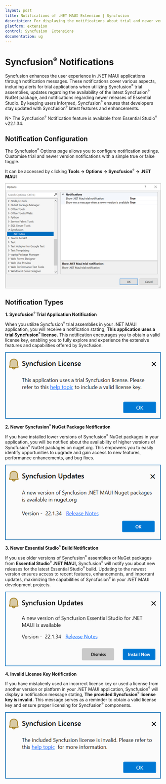 ```yaml
---
layout: post
title: Notifications of .NET MAUI Extension | Syncfusion
description: For displaying the notifications about trial and newer version update information for Syncfusion  applications.
platform: extension
control: Syncfusion  Extensions
documentation: ug
---
```


# Syncfusion<sup style="font-size:70%">&reg;</sup>  Notifications

Syncfusion enhances the user experience in .NET MAUI applications through notification messages. These notifications cover various aspects, including alerts for trial applications when utilizing Syncfusion<sup style="font-size:70%">&reg;</sup>  trial assemblies, updates regarding the availability of the latest Syncfusion<sup style="font-size:70%">&reg;</sup>  NuGet package, and notifications regarding newer releases of Essential Studio. By keeping users informed, Syncfusion<sup style="font-size:70%">&reg;</sup>  ensures that developers stay updated with Syncfusion<sup style="font-size:70%">&reg;</sup>  latest features and enhancements.

N> The Syncfusion<sup style="font-size:70%">&reg;</sup>  Notification feature is available from Essential Studio<sup style="font-size:70%">&reg;</sup>  v22.1.34.

## Notification Configuration

The Syncfusion<sup style="font-size:70%">&reg;</sup>  Options page allows you to configure notification settings. Customise trial and newer version notifications with a simple true or false toggle.

It can be accessed by clicking **Tools -> Options -> Syncfusion<sup style="font-size:70%">&reg;</sup>  -> .NET MAUI**

![Option Page](images/maui-optionPage.png)

## Notification Types

**1. Syncfusion<sup style="font-size:70%">&reg;</sup>  Trial Application Notification**

When you utilize Syncfusion<sup style="font-size:70%">&reg;</sup>  trial assemblies in your .NET MAUI application, you will receive a notification stating, **This application uses a trial Syncfusion<sup style="font-size:70%">&reg;</sup>  license.** This notification encourages you to obtain a valid license key, enabling you to fully explore and experience the extensive features and capabilities offered by Syncfusion.

![Trial Notification](images/maui-trial.png)

**2. Newer Syncfusion<sup style="font-size:70%">&reg;</sup>  NuGet Package Notification**

If you have installed lower versions of Syncfusion<sup style="font-size:70%">&reg;</sup>  NuGet packages in your application, you will be notified about the availability of higher versions of Syncfusion<sup style="font-size:70%">&reg;</sup>  NuGet packages on nuget.org. This empowers you to easily identify opportunities to upgrade and gain access to new features, performance enhancements, and bug fixes.

![NuGet Notification](images/maui-nuget.png)

**3. Newer Essential Studio<sup style="font-size:70%">&reg;</sup>  Build Notification**

If you use older versions of Syncfusion<sup style="font-size:70%">&reg;</sup>  assemblies or NuGet packages from **Essential Studio<sup style="font-size:70%">&reg;</sup> .NET MAUI,** Syncfusion<sup style="font-size:70%">&reg;</sup>  will notify you about new releases for the latest Essential Studio<sup style="font-size:70%">&reg;</sup>  build. Updating to the newest version ensures access to recent features, enhancements, and important updates, maximizing the capabilities of Syncfusion<sup style="font-size:70%">&reg;</sup>  in your .NET MAUI development projects.

![Build Notification](images/maui-build.png)

**4. Invalid License Key Notification**

If you have mistakenly used an incorrect license key or used a license from another version or platform in your .NET MAUI application, Syncfusion<sup style="font-size:70%">&reg;</sup>  will display a notification message stating, **The provided Syncfusion<sup style="font-size:70%">&reg;</sup>  license key is invalid.** This message serves as a reminder to obtain a valid license key and ensure proper licensing for Syncfusion<sup style="font-size:70%">&reg;</sup>  components.

![Invalid Notification](images/maui-invalid.png)

  


